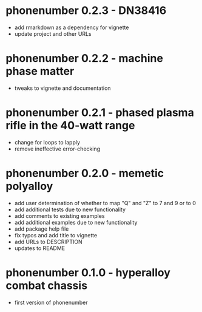 # phonenumber 0.2.3 - DN38416

- add rmarkdown as a dependency for vignette
- update project and other URLs

# phonenumber 0.2.2 - machine phase matter

- tweaks to vignette and documentation

# phonenumber 0.2.1 - phased plasma rifle in the 40-watt range

- change for loops to lapply
- remove ineffective error-checking

# phonenumber 0.2.0 - memetic polyalloy

- add user determination of whether to map "Q" and "Z" to 7 and 9 or to 0
- add additional tests due to new functionality
- add comments to existing examples
- add additional examples due to new functionality
- add package help file
- fix typos and add title to vignette
- add URLs to DESCRIPTION
- updates to README

# phonenumber 0.1.0 - hyperalloy combat chassis

- first version of phonenumber
